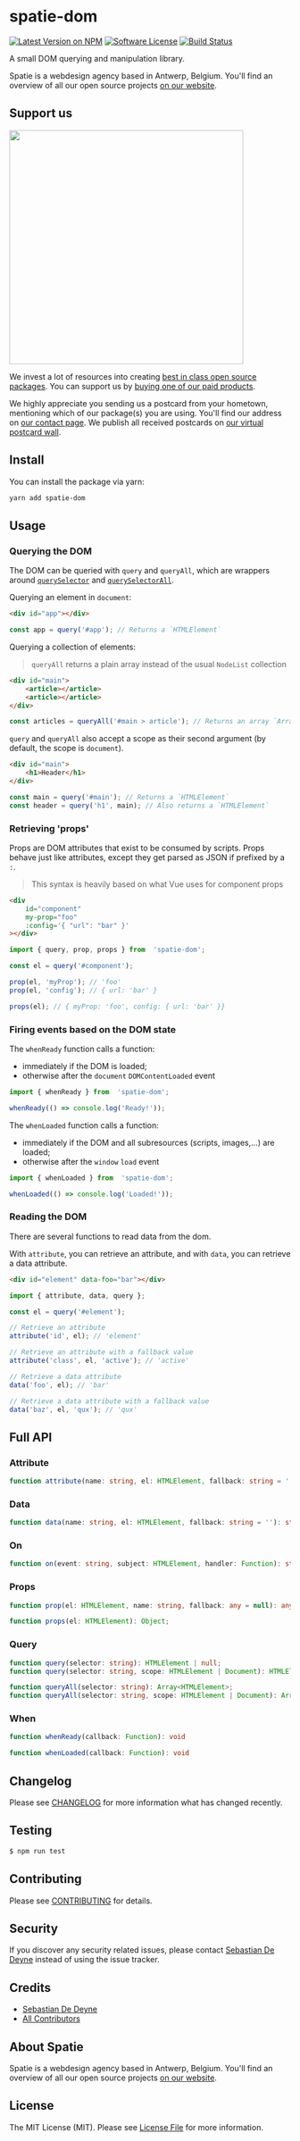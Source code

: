 # spatie-dom

[![Latest Version on NPM](https://img.shields.io/npm/v/spatie-dom.svg?style=flat-square)](https://npmjs.com/package/spatie-dom)
[![Software License](https://img.shields.io/badge/license-MIT-brightgreen.svg?style=flat-square)](LICENSE.md)
[![Build Status](https://img.shields.io/travis/spatie/spatie-dom/master.svg?style=flat-square)](https://travis-ci.org/spatie/spatie-dom)

A small DOM querying and manipulation library.

Spatie is a webdesign agency based in Antwerp, Belgium. You'll find an overview of all our open source projects [on our website](https://spatie.be/opensource).

## Support us

[<img src="https://github-ads.s3.eu-central-1.amazonaws.com/spatie-dom.jpg?t=1" width="419px" />](https://spatie.be/github-ad-click/spatie-dom)

We invest a lot of resources into creating [best in class open source packages](https://spatie.be/open-source). You can support us by [buying one of our paid products](https://spatie.be/open-source/support-us).

We highly appreciate you sending us a postcard from your hometown, mentioning which of our package(s) you are using. You'll find our address on [our contact page](https://spatie.be/about-us). We publish all received postcards on [our virtual postcard wall](https://spatie.be/open-source/postcards).

## Install

You can install the package via yarn:

```bash
yarn add spatie-dom
```

## Usage

### Querying the DOM

The DOM can be queried with `query` and `queryAll`, which are wrappers around [`querySelector`](https://developer.mozilla.org/en-US/docs/Web/API/Document/querySelector) and [`querySelectorAll`](https://developer.mozilla.org/en-US/docs/Web/API/Document/querySelectorAll).

Querying an element in `document`:

```html
<div id="app"></div>
```

```js
const app = query('#app'); // Returns a `HTMLElement`
```

Querying a collection of elements:

> `queryAll` returns a plain array instead of the usual `NodeList` collection

```html
<div id="main">
    <article></article>
    <article></article>
</div>
```

```js
const articles = queryAll('#main > article'); // Returns an array `Array<HTMLElement>`
```

`query` and `queryAll` also accept a scope as their second argument (by default, the scope is `document`).

```html
<div id="main">
    <h1>Header</h1>
</div>
```

```js
const main = query('#main'); // Returns a `HTMLElement`
const header = query('h1', main); // Also returns a `HTMLElement`
```

### Retrieving 'props'

Props are DOM attributes that exist to be consumed by scripts. Props behave just like attributes, except they get parsed as JSON if prefixed by a `:`.

> This syntax is heavily based on what Vue uses for component props

```html
<div
    id="component"
    my-prop="foo"
    :config='{ "url": "bar" }'
></div>
```

```js
import { query, prop, props } from  'spatie-dom';

const el = query('#component');

prop(el, 'myProp'); // 'foo'
prop(el, 'config'); // { url: 'bar' }

props(el); // { myProp: 'foo', config: { url: 'bar' }}
```

### Firing events based on the DOM state

The `whenReady` function calls a function:
- immediately if the DOM is loaded;
- otherwise after the `document` `DOMContentLoaded` event

```js
import { whenReady } from  'spatie-dom';

whenReady(() => console.log('Ready!'));
```

The `whenLoaded` function calls a function:
- immediately if the DOM and all subresources (scripts, images,...) are loaded;
- otherwise after the `window` `load` event

```js
import { whenLoaded } from  'spatie-dom';

whenLoaded(() => console.log('Loaded!'));
```

### Reading the DOM

There are several functions to read data from the dom.

With `attribute`, you can retrieve an attribute, and with `data`, you can retrieve a data attribute.

```html
<div id="element" data-foo="bar"></div>
```

```js
import { attribute, data, query };

const el = query('#element');

// Retrieve an attribute
attribute('id', el); // 'element'

// Retrieve an attribute with a fallback value
attribute('class', el, 'active'); // 'active'

// Retrieve a data attribute
data('foo', el); // 'bar'

// Retrieve a data attribute with a fallback value
data('baz', el, 'qux'); // 'qux'
```

## Full API

### Attribute

```ts
function attribute(name: string, el: HTMLElement, fallback: string = ''): string
```

### Data

```ts
function data(name: string, el: HTMLElement, fallback: string = ''): string
```

### On

```ts
function on(event: string, subject: HTMLElement, handler: Function): string
```

### Props

```ts
function prop(el: HTMLElement, name: string, fallback: any = null): any;

function props(el: HTMLElement): Object;
```

### Query

```ts
function query(selector: string): HTMLElement | null;
function query(selector: string, scope: HTMLElement | Document): HTMLElement | null;

function queryAll(selector: string): Array<HTMLElement>;
function queryAll(selector: string, scope: HTMLElement | Document): Array<HTMLElement>;
```

### When

```ts
function whenReady(callback: Function): void

function whenLoaded(callback: Function): void
```

## Changelog

Please see [CHANGELOG](CHANGELOG.md) for more information what has changed recently.

## Testing

``` bash
$ npm run test
```

## Contributing

Please see [CONTRIBUTING](CONTRIBUTING.md) for details.

## Security

If you discover any security related issues, please contact [Sebastian De Deyne](https://github.com/sebastiandedeyne) instead of using the issue tracker.

## Credits

- [Sebastian De Deyne](https://github.com/sebastiandedeyne)
- [All Contributors](../../contributors)

## About Spatie

Spatie is a webdesign agency based in Antwerp, Belgium. You'll find an overview of all our open source projects [on our website](https://spatie.be/opensource).

## License

The MIT License (MIT). Please see [License File](LICENSE.md) for more information.
